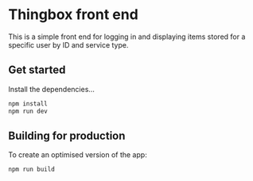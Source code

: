 # Thingbox front end

This is a simple front end for logging in and displaying items stored for a specific user by ID and service type.


## Get started

Install the dependencies...

```bash
npm install
npm run dev
```


## Building for production

To create an optimised version of the app:

```bash
npm run build
```
